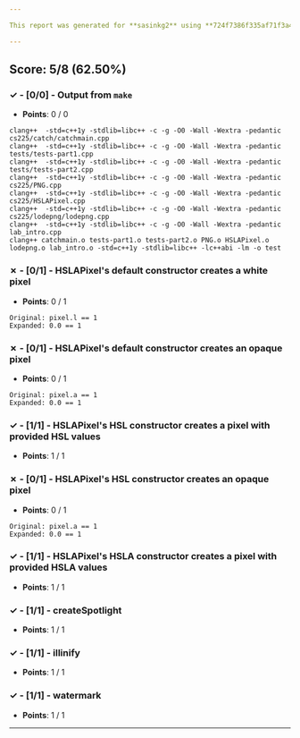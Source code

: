 ```yaml
---

This report was generated for **sasinkg2** using **724f7386f335af71f3a48cec44adba8dd3b3d655** (latest commit as of **February 8th 2021, 12:00 am**)

---
```





## Score: 5/8 (62.50%)


### ✓ - [0/0] - Output from `make`

- **Points**: 0 / 0


```
clang++  -std=c++1y -stdlib=libc++ -c -g -O0 -Wall -Wextra -pedantic cs225/catch/catchmain.cpp
clang++  -std=c++1y -stdlib=libc++ -c -g -O0 -Wall -Wextra -pedantic tests/tests-part1.cpp
clang++  -std=c++1y -stdlib=libc++ -c -g -O0 -Wall -Wextra -pedantic tests/tests-part2.cpp
clang++  -std=c++1y -stdlib=libc++ -c -g -O0 -Wall -Wextra -pedantic cs225/PNG.cpp
clang++  -std=c++1y -stdlib=libc++ -c -g -O0 -Wall -Wextra -pedantic cs225/HSLAPixel.cpp
clang++  -std=c++1y -stdlib=libc++ -c -g -O0 -Wall -Wextra -pedantic cs225/lodepng/lodepng.cpp
clang++  -std=c++1y -stdlib=libc++ -c -g -O0 -Wall -Wextra -pedantic lab_intro.cpp
clang++ catchmain.o tests-part1.o tests-part2.o PNG.o HSLAPixel.o lodepng.o lab_intro.o -std=c++1y -stdlib=libc++ -lc++abi -lm -o test

```


### ✗ - [0/1] - HSLAPixel's default constructor creates a white pixel

- **Points**: 0 / 1


```
Original: pixel.l == 1
Expanded: 0.0 == 1
```


### ✗ - [0/1] - HSLAPixel's default constructor creates an opaque pixel

- **Points**: 0 / 1


```
Original: pixel.a == 1
Expanded: 0.0 == 1
```


### ✓ - [1/1] - HSLAPixel's HSL constructor creates a pixel with provided HSL values

- **Points**: 1 / 1





### ✗ - [0/1] - HSLAPixel's HSL constructor creates an opaque pixel

- **Points**: 0 / 1


```
Original: pixel.a == 1
Expanded: 0.0 == 1
```


### ✓ - [1/1] - HSLAPixel's HSLA constructor creates a pixel with provided HSLA values

- **Points**: 1 / 1





### ✓ - [1/1] - createSpotlight

- **Points**: 1 / 1





### ✓ - [1/1] - illinify

- **Points**: 1 / 1





### ✓ - [1/1] - watermark

- **Points**: 1 / 1





---